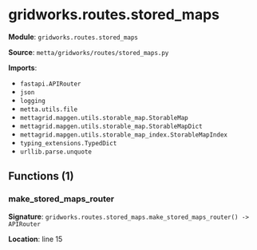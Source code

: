# gridworks.routes.stored_maps

**Module**: `gridworks.routes.stored_maps`

**Source**: `metta/gridworks/routes/stored_maps.py`

**Imports**:
- `fastapi.APIRouter`
- `json`
- `logging`
- `metta.utils.file`
- `mettagrid.mapgen.utils.storable_map.StorableMap`
- `mettagrid.mapgen.utils.storable_map.StorableMapDict`
- `mettagrid.mapgen.utils.storable_map_index.StorableMapIndex`
- `typing_extensions.TypedDict`
- `urllib.parse.unquote`

## Functions (1)

### make_stored_maps_router

**Signature**: `gridworks.routes.stored_maps.make_stored_maps_router() -> APIRouter`

**Location**: line 15

